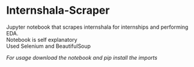 # Internshala-Scraper
Jupyter notebook that scrapes internshala for internships and performing EDA.<br/>
Notebook is self explanatory<br/>
Used Selenium and BeautifulSoup

*For usage download the notebook and pip install the imports* 

